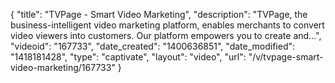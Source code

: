 {
    "title": "TVPage - Smart Video Marketing",
    "description": "TVPage, the business-intelligent video marketing platform, enables merchants to convert video viewers into customers. Our platform empowers you to create and...",
    "videoid": "167733",
    "date_created": "1400636851",
    "date_modified": "1418181428",
    "type": "captivate",
    "layout": "video",
    "url": "\/v\/tvpage-smart-video-marketing\/167733"
}